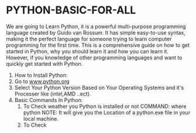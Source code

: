 # PYTHON-BASIC-FOR-ALL
We are going to Learn Python, it is a powerful multi-purpose programming language created by Guido van Rossum.  It has simple easy-to-use syntax, making it the perfect language for someone trying to learn computer programming for the first time.  This is a comprehensive guide on how to get started in Python, why you should learn it and how you can learn it. However, if you knowledge of other programming languages and want to quickly get started with Python.
1. How to Install Python:
2. Go to www.python.org
3. Select Your Python Version Based on Your Operating Systems and it's Processer like (intel,AMD ..ect).
4. Basic Commands In Python:
     1. To Check weather you Python is installed or not COMMAND:   where python 
	 		NOTE: It will give you the Location of a python.exe file in your local machine.
	 2. To Check 
  
